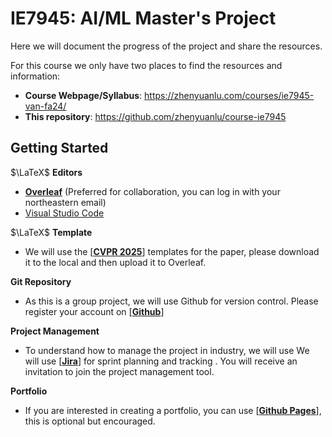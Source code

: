 # IE7945: AI/ML Master's Project

Here we will document the progress of the project and share the resources.

For this course we only have two places to find the resources and information:

- **Course Webpage/Syllabus**: https://zhenyuanlu.com/courses/ie7945-van-fa24/
- **This repository**: https://github.com/zhenyuanlu/course-ie7945

## Getting Started

$\LaTeX$ **Editors**
- [**Overleaf**](https://www.overleaf.com/) (Preferred for collaboration, you can log in with your northeastern email)
- [Visual Studio Code](https://code.visualstudio.com/)

$\LaTeX$ **Template**
- We will use the [[**CVPR 2025**](https://github.com/cvpr-org/author-kit/archive/refs/tags/CVPR2025-v3(latex).zip)] templates for the paper, please download it to the local and then upload it to Overleaf.

**Git Repository**
- As this is a group project, we will use Github for version control. Please register your account on [[**Github**](https://github.com/)]

**Project Management**
- To understand how to manage the project in industry, we will use We will use [[**Jira**](https://ie7945fa24.atlassian.net/jira/software/projects/VANFA24/boards/1/backlog?epics=visible&atlOrigin=eyJpIjoiMGRlNTBlN2E3ZGE3NDBiZTg2YmQzY2NiNDA2MDA1NjQiLCJwIjoiaiJ9)] for sprint planning and tracking . You will receive an invitation to join the project management tool.

**Portfolio**
- If you are interested in creating a portfolio, you can use [[**Github Pages**](https://pages.github.com/)], this is optional but encouraged. 
